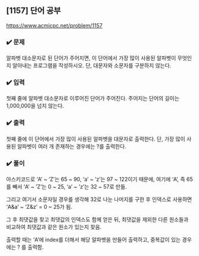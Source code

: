 ## [1157] 단어 공부
https://www.acmicpc.net/problem/1157

### ✔️ 문제
알파벳 대소문자로 된 단어가 주어지면, 이 단어에서 가장 많이 사용된 알파벳이 무엇인지 알아내는 프로그램을 작성하시오. 단, 대문자와 소문자를 구분하지 않는다.

### ✔️ 입력
첫째 줄에 알파벳 대소문자로 이루어진 단어가 주어진다. 주어지는 단어의 길이는 1,000,000을 넘지 않는다.

### ✔️ 출력
첫째 줄에 이 단어에서 가장 많이 사용된 알파벳을 대문자로 출력한다. 단, 가장 많이 사용된 알파벳이 여러 개 존재하는 경우에는 ?를 출력한다.

### ✔️ 풀이
아스키코드로 ‘A’ ~ ’Z’는 65 ~ 90, ‘a’ ~ ’z’는 97 ~ 122이기 때문에, 여기에 ‘A’, 즉 65를 빼서 ‘A’ ~ ’Z’는 0 ~ 25, ‘a’ ~ ’z’는 32 ~ 57로 만듦.

그리고 여기서 소문자일 경우를 생각해 32로 나눈 나머지를 구한 후 인덱스로 사용하면 ‘A&a’ ~ ‘Z&z’ = 0 ~ 25가 됨.

그 후 최댓값을 찾고 최댓값의 인덱스도 함께 얻은 뒤, 최댓값을 제외한 다른 원소들과 비교하여 최댓값과 같은 원소가 있는지 찾음.

출력할 때는 ‘A’에 index를 더해서 해당 알파벳을 만들어 출력하고, 중복값이 있는 경우에는 ? 를 출력함.
